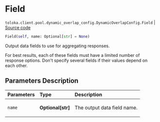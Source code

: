 # Field
`toloka.client.pool.dynamic_overlap_config.DynamicOverlapConfig.Field` | [Source code](https://github.com/Toloka/toloka-kit/blob/v1.1.0.post1/src/client/pool/dynamic_overlap_config.py#L39)

```python
Field(self, name: Optional[str] = None)
```

Output data fields to use for aggregating responses.


For best results, each of these fields must
have a limited number of response options.
Don't specify several fields if their values depend on each other.

## Parameters Description

| Parameters | Type | Description |
| :----------| :----| :-----------|
`name`|**Optional\[str\]**|<p>The output data field name.</p>
